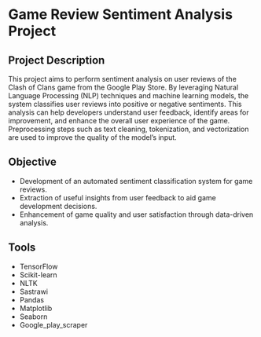 # Game Review Sentiment Analysis Project

## Project Description
This project aims to perform sentiment analysis on user reviews of the Clash of Clans game from the Google Play Store. By leveraging Natural Language Processing (NLP) techniques and machine learning models, the system classifies user reviews into positive or negative sentiments. This analysis can help developers understand user feedback, identify areas for improvement, and enhance the overall user experience of the game. Preprocessing steps such as text cleaning, tokenization, and vectorization are used to improve the quality of the model’s input.

## Objective
- Development of an automated sentiment classification system for game reviews.
- Extraction of useful insights from user feedback to aid game development decisions.
- Enhancement of game quality and user satisfaction through data-driven analysis.

## Tools
- TensorFlow
- Scikit-learn
- NLTK
- Sastrawi
- Pandas
- Matplotlib
- Seaborn
- Google_play_scraper